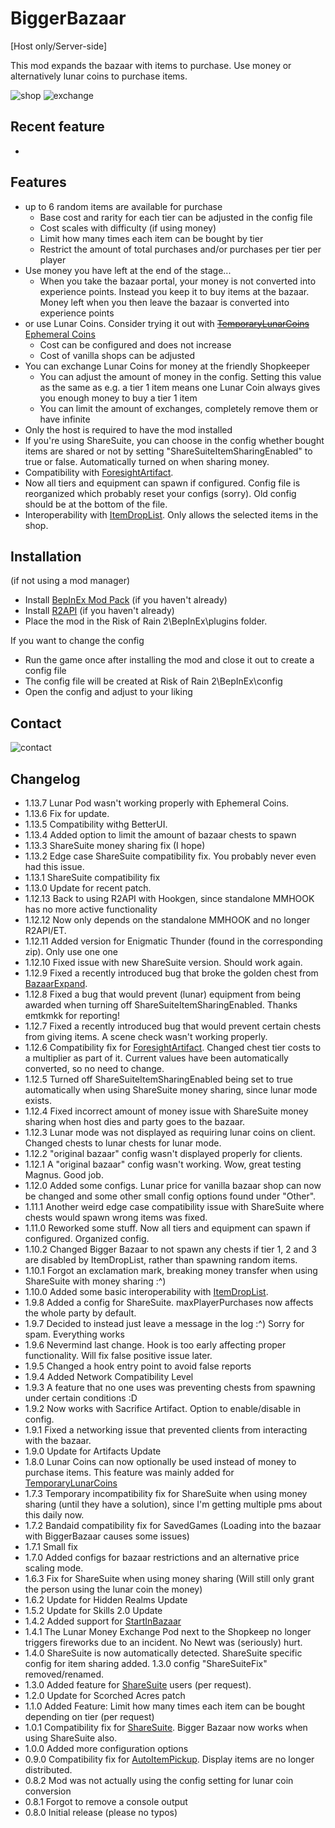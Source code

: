 # BiggerBazaar

[Host only/Server-side]

This mod expands the bazaar with items to purchase. Use money or alternatively lunar coins to purchase items. 

![shop](https://i.imgur.com/2q9jTri.jpg)
![exchange](https://i.imgur.com/0HVfreX.jpg)

## Recent feature

-


## Features

 - up to 6 random items are available for purchase
	 - Base cost and rarity for each tier can be adjusted in the config file
	 - Cost scales with difficulty (if using money)
	 - Limit how many times each item can be bought by tier
	 - Restrict the amount of total purchases and/or purchases per tier per player
 - Use money you have left at the end of the stage... 
	 - When you take the bazaar portal, your money is not converted into experience points. Instead you keep it to buy items at the bazaar. Money left when you then leave the bazaar is converted into experience points
 - or use Lunar Coins. Consider trying it out with [~~TemporaryLunarCoins~~](https://thunderstore.io/package/MagnusMagnuson/TemporaryLunarCoins/) [Ephemeral Coins](https://thunderstore.io/package/VarnaScelestus/Ephemeral_Coins/)
 	- Cost can be configured and does not increase
 	- Cost of vanilla shops can be adjusted
 - You can exchange Lunar Coins for money at the friendly Shopkeeper
	 - You can adjust the amount of money in the config. Setting this value as the same as e.g. a tier 1 item means one Lunar Coin always gives you enough money to buy a tier 1 item
	 - You can limit the amount of exchanges, completely remove them or have infinite
 - Only the host is required to have the mod installed
 - If you're using ShareSuite, you can choose in the config whether bought items are shared or not by setting "ShareSuiteItemSharingEnabled" to true or false. Automatically turned on when sharing money.
 - Compatibility with [ForesightArtifact](https://thunderstore.io/package/SpacePotato/ForesightArtifact/). 
 - Now all tiers and equipment can spawn if configured. Config file is reorganized which probably reset your configs (sorry). Old config should be at the bottom of the file.
 - Interoperability with [ItemDropList](https://thunderstore.io/package/Phedg1Studios/ItemDropList/). Only allows the selected items in the shop.


## Installation

(if not using a mod manager)

- Install [BepInEx Mod Pack](https://thunderstore.io/package/bbepis/BepInExPack/) (if you haven't already)
- Install [R2API](https://thunderstore.io/package/tristanmcpherson/R2API/) (if you haven't already)
- Place the mod in the Risk of Rain 2\BepInEx\plugins folder.

If you want to change the config
- Run the game once after installing the mod and close it out to create a config file
- The config file will be created at Risk of Rain 2\BepInEx\config
- Open the config and adjust to your liking
 


## Contact
![contact](https://i.imgur.com/gPBrPrQ.png)

## Changelog
- 1.13.7 Lunar Pod wasn't working properly with Ephemeral Coins.
- 1.13.6 Fix for update.
- 1.13.5 Compatibility withg BetterUI. 
- 1.13.4 Added option to limit the amount of bazaar chests to spawn
- 1.13.3 ShareSuite money sharing fix (I hope)
- 1.13.2 Edge case ShareSuite compatibility fix. You probably never even had this issue. 
- 1.13.1 ShareSuite compatibility fix 
- 1.13.0 Update for recent patch.
- 1.12.13 Back to using R2API with Hookgen, since standalone MMHOOK has no more active functionality
- 1.12.12 Now only depends on the standalone MMHOOK and no longer R2API/ET.
- 1.12.11 Added version for Enigmatic Thunder (found in the corresponding zip). Only use one one
- 1.12.10 Fixed issue with new ShareSuite version. Should work again.
- 1.12.9 Fixed a recently introduced bug that broke the golden chest from [BazaarExpand](https://thunderstore.io/package/NetherCrowCSOLYOO/BazaarExpand/).
- 1.12.8 Fixed a bug that would prevent (lunar) equipment from being awarded when turning off ShareSuiteItemSharingEnabled. Thanks emtkmkk for reporting!
- 1.12.7 Fixed a recently introduced bug that would prevent certain chests from giving items. A scene check wasn't working properly.
- 1.12.6 Compatibility fix for [ForesightArtifact](https://thunderstore.io/package/SpacePotato/ForesightArtifact/). Changed chest tier costs to a multiplier as part of it. Current values have been automatically converted, so no need to change.
- 1.12.5 Turned off ShareSuiteItemSharingEnabled being set to true automatically when using ShareSuite money sharing, since lunar mode exists.
- 1.12.4 Fixed incorrect amount of money issue with ShareSuite money sharing when host dies and party goes to the bazaar.
- 1.12.3 Lunar mode was not displayed as requiring lunar coins on client. Changed chests to lunar chests for lunar mode.
- 1.12.2 "original bazaar" config wasn't displayed properly for clients.
- 1.12.1 A "original bazaar" config wasn't working. Wow, great testing Magnus. Good job.
- 1.12.0 Added some configs. Lunar price for vanilla bazaar shop can now be changed and some other small config options found under "Other".
- 1.11.1 Another weird edge case compatibility issue with ShareSuite where chests would spawn wrong items was fixed.
- 1.11.0 Reworked some stuff. Now all tiers and equipment can spawn if configured. Organized config.
- 1.10.2 Changed Bigger Bazaar to not spawn any chests if tier 1, 2 and 3 are disabled by ItemDropList, rather than spawning random items.
- 1.10.1 Forgot an exclamation mark, breaking money transfer when using ShareSuite with money sharing :^)
- 1.10.0 Added some basic interoperability with [ItemDropList](https://thunderstore.io/package/Phedg1Studios/ItemDropList/).
- 1.9.8 Added a config for ShareSuite. maxPlayerPurchases now affects the whole party by default.
- 1.9.7 Decided to instead just leave a message in the log :^) Sorry for spam. Everything works
- 1.9.6 Nevermind last change. Hook is too early affecting proper functionality. Will fix false positive issue later.
- 1.9.5 Changed a hook entry point to avoid false reports
- 1.9.4 Added Network Compatibility Level
- 1.9.3 A feature that no one uses was preventing chests from spawning under certain conditions :D
- 1.9.2 Now works with Sacrifice Artifact. Option to enable/disable in config.
- 1.9.1 Fixed a networking issue that prevented clients from interacting with the bazaar.
- 1.9.0 Update for Artifacts Update
- 1.8.0 Lunar Coins can now optionally be used instead of money to purchase items. This feature was mainly added for [TemporaryLunarCoins](https://thunderstore.io/package/MagnusMagnuson/TemporaryLunarCoins/)
- 1.7.3 Temporary incompatibility fix for ShareSuite when using money sharing (until they have a solution), since I'm getting multiple pms about this daily now.
- 1.7.2 Bandaid compatibility fix for SavedGames (Loading into the bazaar with BiggerBazaar causes some issues)
- 1.7.1 Small fix
- 1.7.0 Added configs for bazaar restrictions and an alternative price scaling mode.
- 1.6.3 Fix for ShareSuite when using money sharing (Will still only grant the person using the lunar coin the money)
- 1.6.2 Update for Hidden Realms Update
- 1.5.2	Update for Skills 2.0 Update
- 1.4.2 Added support for [StartInBazaar](https://thunderstore.io/package/MagnusMagnuson/StartInBazaar/)
- 1.4.1 The Lunar Money Exchange Pod next to the Shopkeep no longer triggers fireworks due to an incident. No Newt was (seriously) hurt.
- 1.4.0 ShareSuite is now automatically detected. ShareSuite specific config for item sharing added. 1.3.0 config "ShareSuiteFix" removed/renamed.
- 1.3.0 Added feature for [ShareSuite](https://thunderstore.io/package/FunkFrog-and-Sipondo/ShareSuite/) users (per request).
- 1.2.0 Update for Scorched Acres patch
- 1.1.0 Added Feature: Limit how many times each item can be bought depending on tier (per request)
- 1.0.1 Compatibility fix for [ShareSuite](https://thunderstore.io/package/FunkFrog-and-Sipondo/ShareSuite/). Bigger Bazaar now works when using ShareSuite also.
- 1.0.0 Added more configuration options
- 0.9.0 Compatibility fix for [AutoItemPickup](https://thunderstore.io/package/KubeRoot/AutoItemPickup/). Display items are no longer distributed.
- 0.8.2 Mod was not actually using the config setting for lunar coin conversion 
- 0.8.1 Forgot to remove a console output
- 0.8.0 Initial release (please no typos)